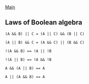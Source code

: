 [Main](index.md)

## Laws of Boolean algebra

`(A && B) || C = (A || C) && (B || C)`

`(A || B) && C = (A && C) || (B && C)`


`!(A && B) == !A || !B`

`!(A || B) == !A && !B`


`A && (A || B) == A`

`A || (A && B) == A`
